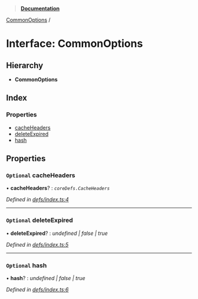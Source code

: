 > **[Documentation](../README.md)**

[CommonOptions](commonoptions.md) /

# Interface: CommonOptions

## Hierarchy

* **CommonOptions**

## Index

### Properties

* [cacheHeaders](commonoptions.md#optional-cacheheaders)
* [deleteExpired](commonoptions.md#optional-deleteexpired)
* [hash](commonoptions.md#optional-hash)

## Properties

### `Optional` cacheHeaders

• **cacheHeaders**? : *`coreDefs.CacheHeaders`*

*Defined in [defs/index.ts:4](https://github.com/badbatch/cachemap/blob/52c713b/packages/core-worker/src/defs/index.ts#L4)*

___

### `Optional` deleteExpired

• **deleteExpired**? : *undefined | false | true*

*Defined in [defs/index.ts:5](https://github.com/badbatch/cachemap/blob/52c713b/packages/core-worker/src/defs/index.ts#L5)*

___

### `Optional` hash

• **hash**? : *undefined | false | true*

*Defined in [defs/index.ts:6](https://github.com/badbatch/cachemap/blob/52c713b/packages/core-worker/src/defs/index.ts#L6)*